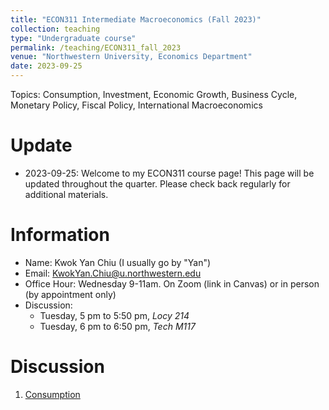 ```yaml
---
title: "ECON311 Intermediate Macroeconomics (Fall 2023)"
collection: teaching
type: "Undergraduate course"
permalink: /teaching/ECON311_fall_2023
venue: "Northwestern University, Economics Department"
date: 2023-09-25
---
```


Topics: Consumption, Investment, Economic Growth, Business Cycle, Monetary Policy, Fiscal Policy, International Macroeconomics 

Update
======

- 2023-09-25: Welcome to my ECON311 course page! This page will be updated throughout the quarter. Please check back regularly for additional materials.

Information
======

- Name: Kwok Yan Chiu (I usually go by "Yan")
- Email: KwokYan.Chiu@u.northwestern.edu
- Office Hour: Wednesday 9-11am. On Zoom (link in Canvas) or in person (by appointment only)
- Discussion:
    - Tuesday, 5 pm to 5:50 pm, *Locy 214*
    - Tuesday, 6 pm to 6:50 pm, *Tech M117*

Discussion
======

1. [Consumption](https://yanchiu-macro.github.io/files/teaching/ECON311_fall_2023/consumption.md)